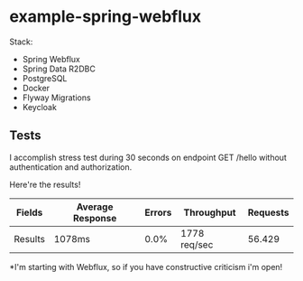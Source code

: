 # example-spring-webflux

Stack:
 - Spring Webflux
 - Spring Data R2DBC
 - PostgreSQL
 - Docker
 - Flyway Migrations
 - Keycloak


## Tests

I accomplish stress test during 30 seconds on endpoint GET /hello without authentication and authorization.

Here're the results!

Fields | Average Response | Errors | Throughput | Requests
--- | --- | --- | --- |--- 
 Results | 1078ms | 0.0% | 1778 req/sec | 56.429 
 

*I'm starting with Webflux, so if you have constructive criticism i'm open!
